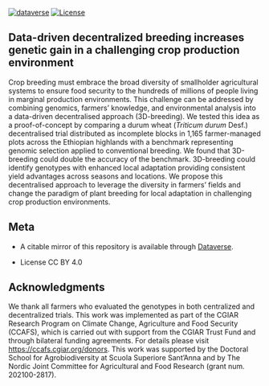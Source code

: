<!-- badges: start -->
[![dataverse](https://img.shields.io/badge/Dataverse-10.7910%2FDVN%2FOEZGVP-orange)](https://doi.org/10.7910/DVN/OEZGVP)
[![License](https://img.shields.io/badge/License-CC%20BY%204.0-blue.svg)](https://creativecommons.org/licenses/by/4.0/)
<!-- badges: end -->

## Data-driven decentralized breeding increases genetic gain in a challenging crop production environment 

Crop breeding must embrace the broad diversity of smallholder agricultural systems to ensure food security to the hundreds of millions of people living in marginal production environments. This challenge can be addressed by combining genomics, farmers’ knowledge, and environmental analysis into a data-driven decentralised approach (3D-breeding). We tested this idea as a proof-of-concept by comparing a durum wheat (*Triticum durum* Desf.) decentralised trial distributed as incomplete blocks in 1,165 farmer-managed plots across the Ethiopian highlands with a benchmark representing genomic selection applied to conventional breeding. We found that 3D-breeding could double the accuracy of the benchmark. 3D-breeding could identify genotypes with enhanced local adaptation providing consistent yield advantages across seasons and locations. We propose this decentralised approach to leverage the diversity in farmers’ fields and change the paradigm of plant breeding for local adaptation in challenging crop production environments.

## Meta

* A citable mirror of this repository is available through [Dataverse](https://doi.org/10.7910/DVN/OEZGVP).

* License CC BY 4.0

## Acknowledgments

We thank all farmers who evaluated the genotypes in both centralized and decentralized trials. This work was implemented as part of the CGIAR Research Program on Climate Change, Agriculture and Food Security (CCAFS), which is carried out with support from the CGIAR Trust Fund and through bilateral funding agreements. For details please visit https://ccafs.cgiar.org/donors. This work was supported by the Doctoral School for Agrobiodiversity at Scuola Superiore Sant’Anna and by The Nordic Joint Committee for Agricultural and Food Research (grant num. 202100-2817).
